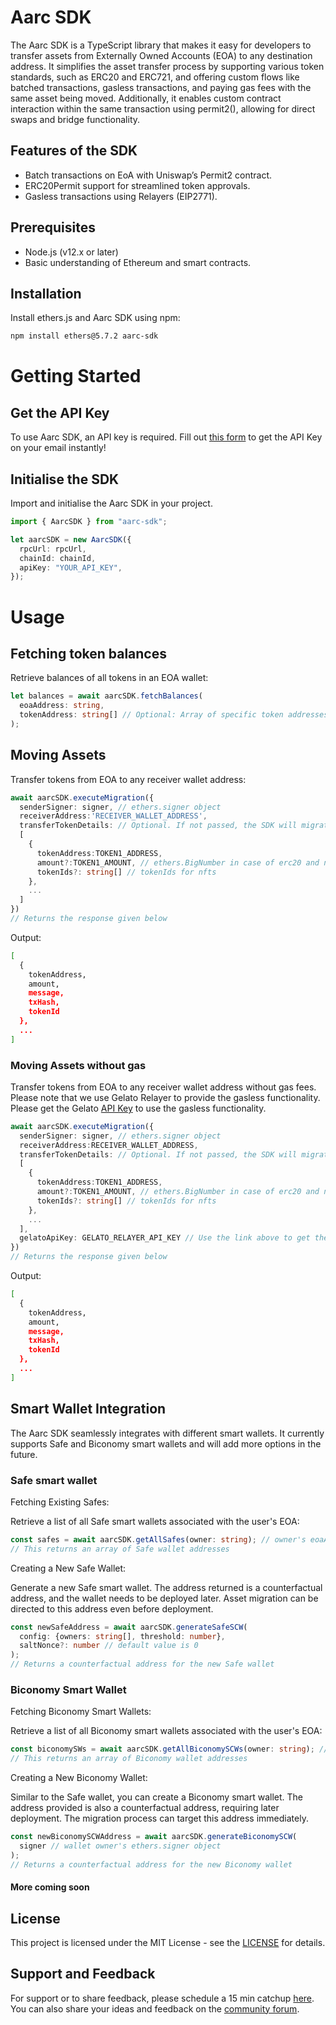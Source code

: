 # Aarc SDK

The Aarc SDK is a TypeScript library that makes it easy for developers to transfer assets from Externally Owned Accounts (EOA) to any destination address. It simplifies the asset transfer process by supporting various token standards, such as ERC20 and ERC721, and offering custom flows like batched transactions, gasless transactions, and paying gas fees with the same asset being moved. Additionally, it enables custom contract interaction within the same transaction using permit2(), allowing for direct swaps and bridge functionality.

## Features of the SDK

- Batch transactions on EoA with Uniswap’s Permit2 contract.
- ERC20Permit support for streamlined token approvals.
- Gasless transactions using Relayers (EIP2771).

## Prerequisites
- Node.js (v12.x or later)
- Basic understanding of Ethereum and smart contracts.

## Installation
Install ethers.js and Aarc SDK using npm:
```bash
npm install ethers@5.7.2 aarc-sdk
```

# Getting Started

## Get the API Key

To use Aarc SDK, an API key is required. Fill out [this form](https://rebrand.ly/aarc-api) to get the API Key on your email instantly!

## Initialise the SDK

Import and initialise the Aarc SDK in your project.

```typescript
import { AarcSDK } from "aarc-sdk";

let aarcSDK = new AarcSDK({
  rpcUrl: rpcUrl,
  chainId: chainId,
  apiKey: "YOUR_API_KEY",
});
```

# Usage

## Fetching token balances

Retrieve balances of all tokens in an EOA wallet:

```typescript
let balances = await aarcSDK.fetchBalances(
  eoaAddress: string,
  tokenAddress: string[] // Optional: Array of specific token addresses
);
```

## Moving Assets

Transfer tokens from EOA to any receiver wallet address:

```typescript
await aarcSDK.executeMigration({
  senderSigner: signer, // ethers.signer object
  receiverAddress:'RECEIVER_WALLET_ADDRESS',
  transferTokenDetails: // Optional. If not passed, the SDK will migrate all the tokens of the wallet
  [   
    {
      tokenAddress:TOKEN1_ADDRESS,
      amount?:TOKEN1_AMOUNT, // ethers.BigNumber in case of erc20 and native token
      tokenIds?: string[] // tokenIds for nfts
    },
    ...
  ]
})
// Returns the response given below
```

Output:
```bash
[
  {
    tokenAddress,
    amount,
    message,
    txHash,
    tokenId
  },
  ...
]
```

### Moving Assets without gas

Transfer tokens from EOA to any receiver wallet address without gas fees. Please note that we use Gelato Relayer to provide the gasless functionality. Please get the Gelato [API Key](https://docs.gelato.network/developer-services/relay/payment-and-fees/1balance-and-relay) to use the gasless functionality.

```typescript
await aarcSDK.executeMigration({
  senderSigner: signer, // ethers.signer object
  receiverAddress:RECEIVER_WALLET_ADDRESS,
  transferTokenDetails: // Optional. If not passed, the SDK will migrate all the tokens of the wallet
  [   
    {
      tokenAddress:TOKEN1_ADDRESS,
      amount?:TOKEN1_AMOUNT, // ethers.BigNumber in case of erc20 and native token
      tokenIds?: string[] // tokenIds for nfts
    },
    ...
  ],
  gelatoApiKey: GELATO_RELAYER_API_KEY // Use the link above to get the gelato relayer key
})
// Returns the response given below
```

Output:
```bash
[
  {
    tokenAddress,
    amount,
    message,
    txHash,
    tokenId
  },
  ...
]
```

## Smart Wallet Integration
The Aarc SDK seamlessly integrates with different smart wallets. It currently supports Safe and Biconomy smart wallets and will add more options in the future.

### Safe smart wallet

Fetching Existing Safes:

Retrieve a list of all Safe smart wallets associated with the user's EOA:
```typescript
const safes = await aarcSDK.getAllSafes(owner: string); // owner's eoaAddress
// This returns an array of Safe wallet addresses
```

Creating a New Safe Wallet:

Generate a new Safe smart wallet. The address returned is a counterfactual address, and the wallet needs to be deployed later. Asset migration can be directed to this address even before deployment.
```typescript
const newSafeAddress = await aarcSDK.generateSafeSCW(
  config: {owners: string[], threshold: number},
  saltNonce?: number // default value is 0
);
// Returns a counterfactual address for the new Safe wallet
```

### Biconomy Smart Wallet

Fetching Biconomy Smart Wallets:

Retrieve a list of all Biconomy smart wallets associated with the user's EOA:
```typescript
const biconomySWs = await aarcSDK.getAllBiconomySCWs(owner: string); // owner's eoaAddress
// This returns an array of Biconomy wallet addresses
```

Creating a New Biconomy Wallet:

Similar to the Safe wallet, you can create a Biconomy smart wallet. The address provided is also a counterfactual address, requiring later deployment. The migration process can target this address immediately.
```typescript
const newBiconomySCWAddress = await aarcSDK.generateBiconomySCW(
  signer // wallet owner's ethers.signer object
);
// Returns a counterfactual address for the new Biconomy wallet
```

#### More coming soon

## License
This project is licensed under the MIT License - see the [LICENSE](./LICENSE.md) for details.

## Support and Feedback
For support or to share feedback, please schedule a 15 min catchup [here](https://calendly.com/arihant-aarc/15min). You can also share your ideas and feedback on the [community forum](https://aarc.featurebase.app/).
